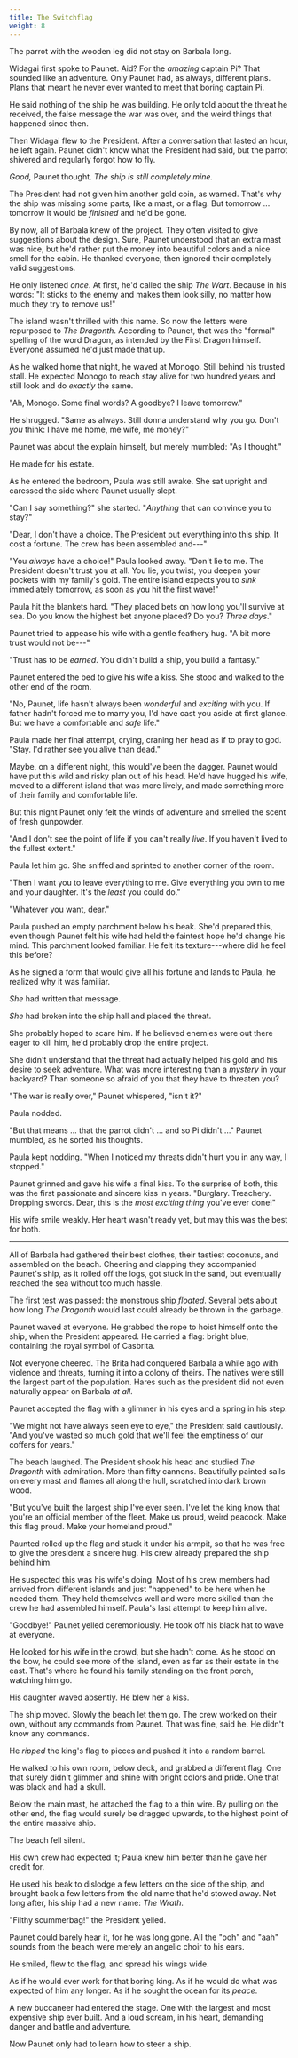 ```yaml
---
title: The Switchflag
weight: 8
---
```

The parrot with the wooden leg did not stay on Barbala long.

Widagai first spoke to Paunet. Aid? For the _amazing_ captain Pi? That sounded like an adventure. Only Paunet had, as always, different plans. Plans that meant he never ever wanted to meet that boring captain Pi.

He said nothing of the ship he was building. He only told about the threat he received, the false message the war was over, and the weird things that happened since then.

Then Widagai flew to the President. After a conversation that lasted an hour, he left again. Paunet didn't know what the President had said, but the parrot shivered and regularly forgot how to fly.

_Good,_ Paunet thought. _The ship is still completely mine._

The President had not given him another gold coin, as warned. That's why the ship was missing some parts, like a mast, or a flag. But tomorrow ... tomorrow it would be _finished_ and he'd be gone.

By now, all of Barbala knew of the project. They often visited to give suggestions about the design. Sure, Paunet understood that an extra mast was nice, but he'd rather put the money into beautiful colors and a nice smell for the cabin. He thanked everyone, then ignored their completely valid suggestions.

He only listened _once_. At first, he'd called the ship _The Wart_. Because in his words: "It sticks to the enemy and makes them look silly, no matter how much they try to remove us!" 

The island wasn't thrilled with this name. So now the letters were repurposed to _The Dragonth_. According to Paunet, that was the "formal" spelling of the word Dragon, as intended by the First Dragon himself. Everyone assumed he'd just made that up.

As he walked home that night, he waved at Monogo. Still behind his trusted stall. He expected Monogo to reach stay alive for two hundred years and still look and do _exactly_ the same.

"Ah, Monogo. Some final words? A goodbye? I leave tomorrow."

He shrugged. "Same as always. Still donna understand why you go. Don't _you_ think: I have me home, me wife, me money?"

Paunet was about the explain himself, but merely mumbled: "As I thought."

He made for his estate.

As he entered the bedroom, Paula was still awake. She sat upright and caressed the side where Paunet usually slept.

"Can I say something?" she started. "_Anything_ that can convince you to stay?"

"Dear, I don't have a choice. The President put everything into this ship. It cost a fortune. The crew has been assembled and---"

"You _always_ have a choice!" Paula looked away. "Don't lie to me. The President doesn't trust you at all. You lie, you twist, you deepen your pockets with my family's gold. The entire island expects you to _sink_ immediately tomorrow, as soon as you hit the first wave!"

Paula hit the blankets hard. "They placed bets on how long you'll survive at sea. Do you know the highest bet anyone placed? Do you? _Three days_."

Paunet tried to appease his wife with a gentle feathery hug. "A bit more trust would not be---"

"Trust has to be _earned_. You didn't build a ship, you build a fantasy." 

Paunet entered the bed to give his wife a kiss. She stood and walked to the other end of the room.

"No, Paunet, life hasn't always been _wonderful_ and _exciting_ with you. If father hadn't forced me to marry you, I'd have cast you aside at first glance. But we have a comfortable and _safe_ life."

Paula made her final attempt, crying, craning her head as if to pray to god. "Stay. I'd rather see you alive than dead."

Maybe, on a different night, this would've been the dagger. Paunet would have put this wild and risky plan out of his head. He'd have hugged his wife, moved to a different island that was more lively, and made something more of their family and comfortable life.

But this night Paunet only felt the winds of adventure and smelled the scent of fresh gunpowder. 

"And I don't see the point of life if you can't really _live_. If you haven't lived to the fullest extent."

Paula let him go. She sniffed and sprinted to another corner of the room. 

"Then I want you to leave everything to me. Give everything you own to me and your daughter. It's the _least_ you could do."

"Whatever you want, dear."

Paula pushed an empty parchment below his beak. She'd prepared this, even though Paunet felt his wife had held the faintest hope he'd change his mind. This parchment looked familiar. He felt its texture---where did he feel this before?

As he signed a form that would give all his fortune and lands to Paula, he realized why it was familiar.

_She_ had written that message.

_She_ had broken into the ship hall and placed the threat.

She probably hoped to scare him. If he believed enemies were out there eager to kill him, he'd probably drop the entire project.

She didn't understand that the threat had actually helped his gold and his desire to seek adventure. What was more interesting than a _mystery_ in your backyard? Than someone so afraid of you that they have to threaten you?

"The war is really over," Paunet whispered, "isn't it?"

Paula nodded.

"But that means ... that the parrot didn't ... and so Pi didn't ..." Paunet mumbled, as he sorted his thoughts.

Paula kept nodding. "When I noticed my threats didn't hurt you in any way, I stopped."

Paunet grinned and gave his wife a final kiss. To the surprise of both, this was the first passionate and sincere kiss in years. "Burglary. Treachery. Dropping swords. Dear, this is the _most exciting thing_ you've ever done!"

His wife smile weakly. Her heart wasn't ready yet, but may this was the best for both.

___

All of Barbala had gathered their best clothes, their tastiest coconuts, and assembled on the beach. Cheering and clapping they accompanied Paunet's ship, as it rolled off the logs, got stuck in the sand, but eventually reached the sea without too much hassle.

The first test was passed: the monstrous ship _floated_. Several bets about how long _The Dragonth_ would last could already be thrown in the garbage.

Paunet waved at everyone. He grabbed the rope to hoist himself onto the ship, when the President appeared. He carried a flag: bright blue, containing the royal symbol of Casbrita.

Not everyone cheered. The Brita had conquered Barbala a while ago with violence and threats, turning it into a colony of theirs. The natives were still the largest part of the population. Hares such as the president did not even naturally appear on Barbala _at all_.

Paunet accepted the flag with a glimmer in his eyes and a spring in his step.

"We might not have always seen eye to eye," the President said cautiously. "And you've wasted so much gold that we'll feel the emptiness of our coffers for years."

The beach laughed. The President shook his head and studied _The Dragonth_ with admiration. More than fifty cannons. Beautifully painted sails on every mast and flames all along the hull, scratched into dark brown wood.

"But you've built the largest ship I've ever seen. I've let the king know that you're an official member of the fleet. Make us proud, weird peacock. Make this flag proud. Make your homeland proud."

Paunted rolled up the flag and stuck it under his armpit, so that he was free to give the president a sincere hug. His crew already prepared the ship behind him.

He suspected this was his wife's doing. Most of his crew members had arrived from different islands and just "happened" to be here when he needed them. They held themselves well and were more skilled than the crew he had assembled himself. Paula's last attempt to keep him alive.

"Goodbye!" Paunet yelled ceremoniously. He took off his black hat to wave at everyone.

He looked for his wife in the crowd, but she hadn't come. As he stood on the bow, he could see more of the island, even as far as their estate in the east. That's where he found his family standing on the front porch, watching him go.

His daughter waved absently. He blew her a kiss.

The ship moved. Slowly the beach let them go. The crew worked on their own, without any commands from Paunet. That was fine, said he. He didn't know any commands.

He _ripped_ the king's flag to pieces and pushed it into a random barrel.

He walked to his own room, below deck, and grabbed a different flag. One that surely didn't glimmer and shine with bright colors and pride. One that was black and had a skull.

Below the main mast, he attached the flag to a thin wire. By pulling on the other end, the flag would surely be dragged upwards, to the highest point of the entire massive ship.

The beach fell silent.

His own crew had expected it; Paula knew him better than he gave her credit for.

He used his beak to dislodge a few letters on the side of the ship, and brought back a few letters from the old name that he'd stowed away. Not long after, his ship had a new name: _The Wrath._

"Filthy scummerbag!" the President yelled.

Paunet could barely hear it, for he was long gone. All the "ooh" and "aah" sounds from the beach were merely an angelic choir to his ears.

He smiled, flew to the flag, and spread his wings wide.

As if he would ever work for that boring king. As if he would do what was expected of him any longer. As if he sought the ocean for its _peace_.

A new buccaneer had entered the stage. One with the largest and most expensive ship ever built. And a loud scream, in his heart, demanding danger and battle and adventure.

Now Paunet only had to learn how to steer a ship.